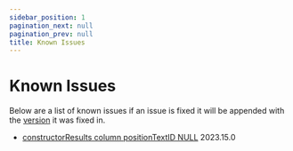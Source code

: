 ```yaml
---
sidebar_position: 1
pagination_next: null
pagination_prev: null
title: Known Issues
---
```


# Known Issues

Below are a list of known issues if an issue is fixed it will be appended with the [version](../about/versioning) it was fixed in.

- [constructorResults column positionTextID NULL](https://github.com/F1-SQL/F1-SQL/issues/50) 2023.15.0